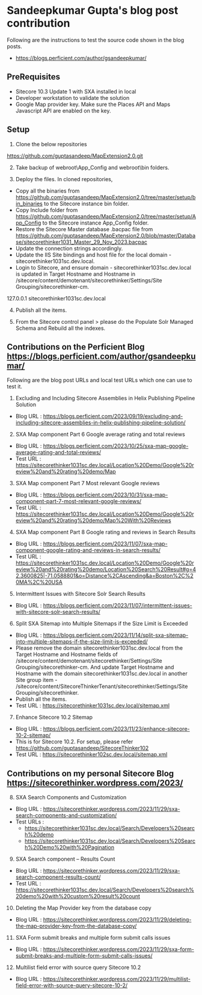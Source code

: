 # Sandeepkumar Gupta's blog post contribution

Following are the instructions to test the source code shown in the blog posts.
- https://blogs.perficient.com/author/gsandeepkumar/ 

## PreRequisites

- Sitecore 10.3 Update 1 with SXA installed in local
- Developer workstation to validate the solution
- Google Map provider key. Make sure the Places API and Maps Javascript API are enabled on the key.

## Setup

1. Clone the below repositories 

https://github.com/guptasandeep/MapExtension2.0.git

2. Take backup of webroot\App_Config and webroot\bin folders. 

3. Deploy the files.
   In cloned repositories,
- Copy all the binaries from https://github.com/guptasandeep/MapExtension2.0/tree/master/setup/bin_binaries to the Sitecore instance bin folder.
- Copy Include folder from https://github.com/guptasandeep/MapExtension2.0/tree/master/setup/App_Config to the Sitecore instance App_Config folder.
- Restore the Sitecore Master database .bacpac file from https://github.com/guptasandeep/MapExtension2.0/blob/master/Database/sitecorethinker1031_Master_29_Nov_2023.bacpac
- Update the connection strings accordingly.
- Update the IIS Site bindings and host file for the local domain - sitecorethinker1031sc.dev.local.
- Login to Sitecore, and ensure domain - sitecorethinker1031sc.dev.local is updated in Target Hostname and Hostname in /sitecore/content/demotenant/sitecorethinker/Settings/Site Grouping/sitecorethinker-cm.

127.0.0.1 sitecorethinker1031sc.dev.local

4. Publish all the items.

3. From the Sitecore control panel > please do the Populate Solr Managed Schema and Rebuild all the indexes.

## Contributions on the Perficient Blog https://blogs.perficient.com/author/gsandeepkumar/

Following are the blog post URLs and local test URLs which one can use to test it.

1. Excluding and Including Sitecore Assemblies in Helix Publishing Pipeline Solution
- Blog URL	: https://blogs.perficient.com/2023/09/19/excluding-and-including-sitecore-assemblies-in-helix-publishing-pipeline-solution/

2. SXA Map component Part 6 Google average rating and total reviews
- Blog URL	: https://blogs.perficient.com/2023/10/25/sxa-map-google-average-rating-and-total-reviews/
- Test URL	: https://sitecorethinker1031sc.dev.local/Location%20Demo/Google%20review%20and%20rating%20demo/Map

3. SXA Map component Part 7 Most relevant Google reviews
- Blog URL	: https://blogs.perficient.com/2023/10/31/sxa-map-component-part-7-most-relevant-google-reviews/
- Test URL	: https://sitecorethinker1031sc.dev.local/Location%20Demo/Google%20review%20and%20rating%20demo/Map%20With%20Reviews

4. SXA Map component Part 8 Google rating and reviews in Search Results
- Blog URL	: https://blogs.perficient.com/2023/11/07/sxa-map-component-google-rating-and-reviews-in-search-results/
- Test URL	: https://sitecorethinker1031sc.dev.local/Location%20Demo/Google%20review%20and%20rating%20demo/Location%20Search%20Result#g=42.3600825|-71.0588801&o=Distance%2CAscending&a=Boston%2C%20MA%2C%20USA

5. Intermittent Issues with Sitecore Solr Search Results
- Blog URL	: https://blogs.perficient.com/2023/11/07/intermittent-issues-with-sitecore-solr-search-results/

6. Split SXA Sitemap into Multiple Sitemaps if the Size Limit is Exceeded
- Blog URL	: https://blogs.perficient.com/2023/11/14/split-sxa-sitemap-into-multiple-sitemaps-if-the-size-limit-is-exceeded/
- Please remove the domain sitecorethinker1031sc.dev.local from the Target Hostname and Hostname fields of /sitecore/content/demotenant/sitecorethinker/Settings/Site Grouping/sitecorethinker-cm. And update Target Hostname and Hostname with the domain sitecorethinker1031sc.dev.local in another Site group item - /sitecore/content/SitecoreThinkerTenant/sitecorethinker/Settings/Site Grouping/sitecorethinker.
- Publish all the items.
- Test URL	: https://sitecorethinker1031sc.dev.local/sitemap.xml

7. Enhance Sitecore 10.2 Sitemap
- Blog URL	: https://blogs.perficient.com/2023/11/23/enhance-sitecore-10-2-sitemap/
- This is for Sitecore 10.2. For setup, please refer https://github.com/guptasandeep/SitecoreThinker102
- Test URL	: https://sitecorethinker102sc.dev.local/sitemap.xml

## Contributions on my personal Sitecore Blog https://sitecorethinker.wordpress.com/2023/ 

8. SXA Search Components and Customization
- Blog URL	: https://sitecorethinker.wordpress.com/2023/11/29/sxa-search-components-and-customization/
- Test URLs	:
   - https://sitecorethinker1031sc.dev.local/Search/Developers%20search%20demo
   - https://sitecorethinker1031sc.dev.local/Search/Developers%20Search%20Demo%20with%20Pagination

9. SXA Search component – Results Count
- Blog URL	: https://sitecorethinker.wordpress.com/2023/11/29/sxa-search-component-results-count/
- Test URL	: https://sitecorethinker1031sc.dev.local/Search/Developers%20search%20demo%20with%20custom%20result%20count

10. Deleting the Map Provider key from the database copy
- Blog URL	: https://sitecorethinker.wordpress.com/2023/11/29/deleting-the-map-provider-key-from-the-database-copy/

11. SXA Form submit breaks and multiple form submit calls issues
- Blog URL	: https://sitecorethinker.wordpress.com/2023/11/29/sxa-form-submit-breaks-and-multiple-form-submit-calls-issues/

12. Multilist field error with source query Sitecore 10.2
- Blog URL	: https://sitecorethinker.wordpress.com/2023/11/29/multilist-field-error-with-source-query-sitecore-10-2/

